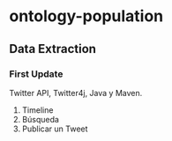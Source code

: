 # ontology-population

## Data Extraction 
### First Update

Twitter API, Twitter4j, Java y Maven.

1. Timeline
2. Búsqueda
3. Publicar un Tweet
